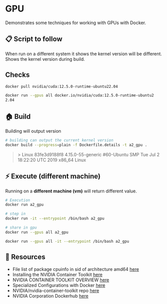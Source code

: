 # GPU

Demonstrates some techniques for working with GPUs with Docker.  

## 📋 Script to follow

When run on a different system it shows the kernel version will be different. Shows the kernel version during build.  

## Checks

```sh
docker pull nvidia/cuda:12.5.0-runtime-ubuntu22.04

docker run --gpus all docker.io/nvidia/cuda:12.5.0-runtime-ubuntu2
2.04 
```

## 🏠 Build

Building will output version

```sh
# building can output the current kernel version
docker build --progress=plain -f Dockerfile.details -t a2_gpu .
```

> \> Linux 83fe3d9188f8 4.15.0-55-generic #60-Ubuntu SMP Tue Jul 2 18:22:20 UTC 2019 x86_64 Linux

## ⚡️ Execute (different machine)

Running on a **different machine (vm)** will return different value.

```sh
# Execution
docker run a2_gpu

# step in
docker run -it --entrypoint /bin/bash a2_gpu

# share in gpu
docker run --gpus all a2_gpu

docker run --gpus all -it --entrypoint /bin/bash a2_gpu
```

## 👀 Resources

- File list of package cpuinfo in sid of architecture amd64 [here](https://packages.debian.org/sid/amd64/cpuinfo/filelist)
- Installing the NVIDIA Container Toolkit [here](https://docs.nvidia.com/datacenter/cloud-native/container-toolkit/latest/install-guide.html#installing-with-apt)
- NVIDIA CONTAINER TOOLKIT OVERVIEW [here](https://docs.nvidia.com/datacenter/cloud-native/container-toolkit/latest/index.html)
- Specialized Configurations with Docker [here](https://docs.nvidia.com/datacenter/cloud-native/container-toolkit/latest/docker-specialized.html)
- NVIDIA/nvidia-container-toolkit repo [here](https://github.com/NVIDIA/nvidia-container-toolkit)
- NVIDIA Corporation Dockerhub [here](https://hub.docker.com/u/nvidia)